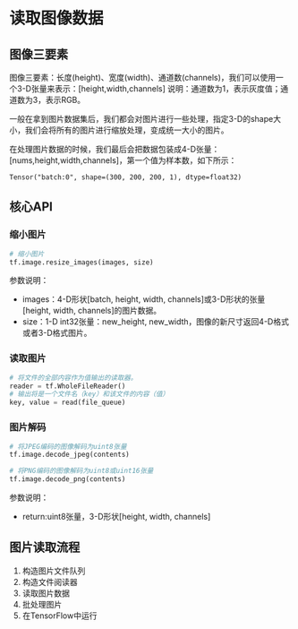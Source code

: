 # 读取图像数据

## 图像三要素

图像三要素：长度(height)、宽度(width)、通道数(channels)，我们可以使用一个3-D张量来表示：[height,width,channels]
说明：通道数为1，表示灰度值；通道数为3，表示RGB。

一般在拿到图片数据集后，我们都会对图片进行一些处理，指定3-D的shape大小，我们会将所有的图片进行缩放处理，变成统一大小的图片。

在处理图片数据的时候，我们最后会把数据包装成4-D张量：[nums,height,width,channels]，第一个值为样本数，如下所示：

`Tensor("batch:0", shape=(300, 200, 200, 1), dtype=float32)`

## 核心API

### 缩小图片

```python
# 缩小图片
tf.image.resize_images(images, size)
```

参数说明：

- images：4-D形状[batch, height, width, channels]或3-D形状的张量[height, width, channels]的图片数据。
- size：1-D int32张量：new_height, new_width，图像的新尺寸返回4-D格式或者3-D格式图片。

### 读取图片

```python
# 将文件的全部内容作为值输出的读取器。
reader = tf.WholeFileReader()
# 输出将是一个文件名（key）和该文件的内容（值）
key, value = read(file_queue)
```

### 图片解码

```python
# 将JPEG编码的图像解码为uint8张量
tf.image.decode_jpeg(contents)

# 将PNG编码的图像解码为uint8或uint16张量
tf.image.decode_png(contents)
```

参数说明：

- return:uint8张量，3-D形状[height, width, channels]

## 图片读取流程

1. 构造图片文件队列
2. 构造文件阅读器
3. 读取图片数据
4. 批处理图片
5. 在TensorFlow中运行

